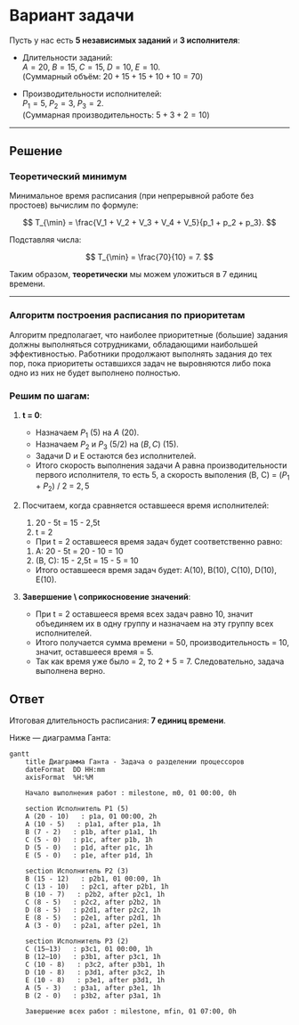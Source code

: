 # Вариант задачи

Пусть у нас есть **5 независимых заданий** и **3 исполнителя**:

- Длительности заданий:  
  $A = 20,\; B = 15,\; C = 15,\; D = 10,\; E = 10.$  
  (Суммарный объём: $20 + 15 + 15 + 10 + 10 = 70$)

- Производительности исполнителей:  
  $P_1 = 5,\; P_2 = 3,\; P_3 = 2.$  
  (Суммарная производительность: $5 + 3 + 2 = 10$)

---

## Решение

### Теоретический минимум

Минимальное время расписания (при непрерывной работе без простоев) вычислим по формуле:

$$
T_{\min} = \frac{V_1 + V_2 + V_3 + V_4 + V_5}{p_1 + p_2 + p_3}.
$$

Подставляя числа:

$$
T_{\min} = \frac{70}{10} = 7.
$$

Таким образом, **теоретически** мы можем уложиться в 7 единиц времени.

---

### Алгоритм построения расписания по приоритетам
Алгоритм предполагает, что наиболее приоритетные (большие) задания должны выполняться сотрудниками, обладающими наибольшей эффективностью. 
Работники продолжают выполнять задания до тех пор, пока приоритеты оставшихся задач не выровняются либо пока одно из них не будет выполнено полностью.

### Решим по шагам:
1. **t = 0**:
    - Назначаем $P_1$ (5) на $A$ (20).
    - Назначаем $P_2$ и $P_3$ (5/2) на $(B, C)$ (15).
    - Задачи D и E остаются без исполнителей.
    - Итого скорость выполнения задачи A равна производительности первого исполнителя, то есть $5$, а скорость выполения (B, C) = ($P_1$ + $P_2$) / 2 = $2,5$
2. Посчитаем, когда сравняется оставшееся время исполнителей:
    1) 20 - 5t = 15 - 2,5t
    2) t = 2
    - При t = 2 оставшееся время задач будет соответственно равно:
    1) A: 20 - 5t = 20 - 10 = 10
    2) (B, C): 15 - 2,5t = 15 - 5 = 10
    - Итого оставшееся время задач будет: A(10), B(10), C(10), D(10), E(10).

2. **Завершение \ соприкосновение значений**:
   - При t = 2 оставшееся время всех задач равно 10, значит объединяем их в одну группу и назначаем на эту группу всех исполнителей.
   - Итого получается сумма времени = 50, производительность = 10, значит, оставшееся время = 5.
   - Так как время уже было = 2, то 2 + 5 = 7.
   Следовательно, задача выполнена верно.

## Ответ

Итоговая длительность расписания: **7 единиц времени**.

Ниже — диаграмма Ганта:

```mermaid
gantt
    title Диаграмма Ганта - Задача о разделении процессоров
    dateFormat  DD HH:mm
    axisFormat  %H:%M
    
    Начало выполнения работ : milestone, m0, 01 00:00, 0h
    
    section Исполнитель P1 (5)
    A (20 - 10)   : p1a, 01 00:00, 2h
    A (10 - 5)   : p1a1, after p1a, 1h
    B (7 - 2)   : p1b, after p1a1, 1h
    C (5 - 0)   : p1c, after p1b, 1h
    D (5 - 0)   : p1d, after p1c, 1h
    E (5 - 0)   : p1e, after p1d, 1h
    
    section Исполнитель P2 (3)
    B (15 - 12)   : p2b1, 01 00:00, 1h
    C (13 - 10)   : p2c1, after p2b1, 1h
    B (10 - 7)   : p2b2, after p2c1, 1h
    C (8 - 5)   : p2c2, after p2b2, 1h
    D (8 - 5)   : p2d1, after p2c2, 1h
    E (8 - 5)   : p2e1, after p2d1, 1h
    A (3 - 0)   : p2a1, after p2e1, 1h
    
    section Исполнитель P3 (2)
    C (15–13)   : p3c1, 01 00:00, 1h
    B (12–10)   : p3b1, after p3c1, 1h
    C (10 - 8)   : p3c2, after p3b1, 1h
    D (10 - 8)   : p3d1, after p3c2, 1h
    E (10 - 8)   : p3e1, after p3d1, 1h
    A (5 - 3)   : p3a1, after p3e1, 1h
    B (2 - 0)   : p3b2, after p3a1, 1h
    
    Завершение всех работ : milestone, mfin, 01 07:00, 0h
